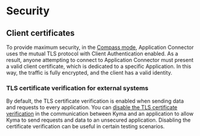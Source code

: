 # Security

## Client certificates

To provide maximum security, in the [Compass mode](README.md), Application Connector uses the mutual TLS protocol with Client Authentication enabled. As a result, anyone attempting to connect to Application Connector must present a valid client certificate, which is dedicated to a specific Application. In this way, the traffic is fully encrypted, and the client has a valid identity.

### TLS certificate verification for external systems

By default, the TLS certificate verification is enabled when sending data and requests to every application.
You can [disable the TLS certificate verification](tutorials/01-50-disable-tls-certificate-verification.md) in the communication between Kyma and an application to allow Kyma to send requests and data to an unsecured application. Disabling the certificate verification can be useful in certain testing scenarios.